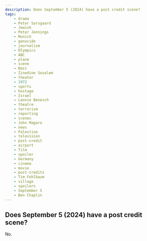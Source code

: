 ```yaml
---
description: Does September 5 (2024) have a post credit scene?
tags: 
    - drama
    - Peter Sarsgaard
    - Jewish
    - Peter Jennings
    - Munich
    - genocide
    - journalism
    - Olympics
    - ABC
    - plane
    - scene
    - Nazi
    - Zinedine Soualem
    - theater
    - 1972
    - sports
    - hostage
    - Israel
    - Leonie Benesch
    - theatre
    - terrorism
    - reporting
    - scenes
    - John Magaro
    - news
    - Palestine
    - television
    - post-credit
    - airport
    - film
    - spoiler
    - Germany
    - cinema
    - movie
    - post-credits
    - Tim Fehlbaum
    - village
    - spoilers
    - September 5
    - Ben Chaplin
---
```


## Does September 5 (2024) have a post credit scene?

No.
